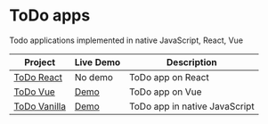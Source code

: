 # ToDo apps

Todo applications implemented in native JavaScript, React, Vue

| Project     | Live Demo     | Description     |
| ----------- | ------------- | --------------- |
| [ToDo React](https://github.com/volkovVA/todo-app/tree/todo-app-react) | No demo | ToDo app on React |
| [ToDo Vue](https://github.com/volkovVA/todo-app/tree/todo-app-vue) | [Demo](https://volkovva.github.io/todo-app/todo-app-vue/#/) | ToDo app on Vue |
| [ToDo Vanilla](https://github.com/volkovVA/todo-app/tree/todo-app-vanilla) | [Demo](https://volkovva.github.io/todo-app/todo-app-vanilla/) | ToDo app in native JavaScript |